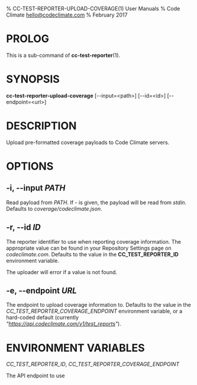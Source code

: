 % CC-TEST-REPORTER-UPLOAD-COVERAGE(1) User Manuals
% Code Climate <hello@codeclimate.com>
% February 2017

# PROLOG

This is a sub-command of **cc-test-reporter**(1).

# SYNOPSIS

**cc-test-reporter-upload-coverage** [--input=\<path>] [--id=\<id>] [--endpoint=\<url\>]

# DESCRIPTION

Upload pre-formatted coverage payloads to Code Climate servers.

# OPTIONS

## -i, --input *PATH*

Read payload from *PATH*. If *-* is given, the payload will be read from
*stdin*. Defaults to *coverage/codeclimate.json*.

## -r, --id *ID*

The reporter identifier to use when reporting coverage information. The
appropriate value can be found in your Repository Settings page on
*codeclimate.com*. Defaults to the value in the **CC_TEST_REPORTER_ID**
environment variable.

The uploader will error if a value is not found.

## -e, --endpoint *URL*

The endpoint to upload coverage information to. Defaults to the value in the
*CC_TEST_REPORTER_COVERAGE_ENDPOINT* environment variable, or a hard-coded
default (currently *"https://api.codeclimate.com/v1/test_reports"*).

# ENVIRONMENT VARIABLES

*CC_TEST_REPORTER_ID*, *CC_TEST_REPORTER_COVERAGE_ENDPOINT*

The API endpoint to use
